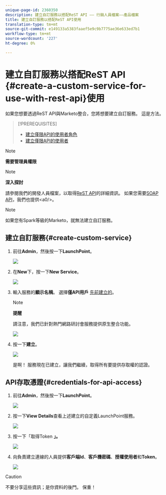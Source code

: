 ```yaml
---
unique-page-id: 2360350
description: 建立自訂服務以搭配ReST API —— 行銷人員檔案——產品檔案
title: 建立自訂服務以搭配ReST API使用
translation-type: tm+mt
source-git-commit: e149133a5383faaef5e9c9b7775ae36e633ed7b1
workflow-type: tm+mt
source-wordcount: '227'
ht-degree: 0%

---
```



# 建立自訂服務以搭配ReST API {#create-a-custom-service-for-use-with-rest-api}使用

如果您想要透過ReST API與Marketo整合，您將想要建立自訂服務。 這是方法。

>[!PREREQUISITES]
>
>* [建立僅限API的使用者角色](../../../product-docs/administration/users-and-roles/create-an-api-only-user-role.md)
>* [建立僅限API的使用者](../../../product-docs/administration/users-and-roles/create-an-api-only-user.md)

>



>[!NOTE]
>
>**需要管理員權限**

>[!NOTE]
>
>**深入探討**
>
>請參閱我們的開發人員檔案，以取得[ReST API](http://developers.marketo.com/documentation/rest/)的詳細資訊。 如果您需要[SOAP API](http://developers.marketo.com/documentation/soap/)，我們也提供&lt;a0/>。

>[!NOTE]
>
>如果您有Spark等級的Marketo，就無法建立自訂服務。

## 建立自訂服務{#create-custom-service}

1. 前往&#x200B;**Admin**，然後按一下&#x200B;**LaunchPoint**。

   ![](assets/image2014-9-19-10-3a38-3a15.png)

1. 在&#x200B;**New**&#x200B;下，按一下&#x200B;**New Service**。

   ![](assets/image2014-9-19-10-3a38-3a22.png)

1. 輸入服務的&#x200B;**顯示名稱**。 選擇&#x200B;**僅API用戶** [先前建立的](../../../product-docs/administration/users-and-roles/create-an-api-only-user.md)。

   >[!NOTE]
   >
   >**提醒**
   >
   >請注意，我們已針對熱門網路研討會服務提供原生整合功能。

   ![](assets/image2014-9-19-10-3a38-3a32.png)

1. 按一下&#x200B;**建立**。

   ![](assets/image2014-9-19-10-3a39-3a28.png)

   是啊！ 服務現在已建立，讓我們繼續，取得所有要提供存取權的認證。

## API存取憑證{#credentials-for-api-access}

1. 前往&#x200B;**Admin**，然後按一下&#x200B;**LaunchPoint**。

   ![](assets/image2014-9-19-10-3a42-3a11.png)

1. 按一下&#x200B;**View Details**&#x200B;查看上述建立的自定義LaunchPoint服務。

   ![](assets/image2014-9-19-10-3a42-3a16.png)

1. 按一下「取得Token **」。**

   ![](assets/image2014-9-19-10-3a42-3a24.png)

1. 向負責建立連線的人員提供**客戶端Id**、**客戶機密碼**、**授權使用者**&#x200B;和&#x200B;**Token**。

   ![](assets/image2014-9-19-10-3a42-3a38.png)

>[!CAUTION]
>
>不要分享這些資訊；是你資料的後門。 保重！

